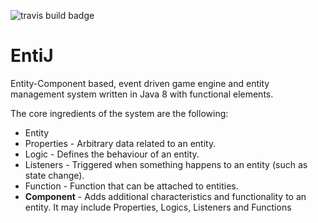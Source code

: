 ![travis build badge](https://travis-ci.org/EntiJ/EntiJ.svg)
# EntiJ
Entity-Component based, event driven game engine and entity management system written in Java 8 with functional elements.

The core ingredients of the system are the following:
* Entity
* Properties - Arbitrary data related to an entity.
* Logic - Defines the behaviour of an entity.
* Listeners - Triggered when something happens to an entity (such as state change).
* Function - Function that can be attached to entities.
* **Component** - Adds additional characteristics and functionality to an entity. It may include Properties, Logics, Listeners and Functions
